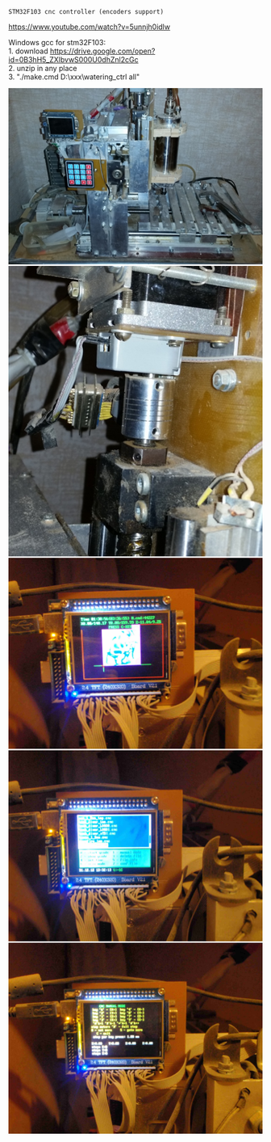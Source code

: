 	STM32F103 cnc controller (encoders support)

https://www.youtube.com/watch?v=5unnjh0idlw

Windows gcc for stm32F103: 
<br>1. download https://drive.google.com/open?id=0B3hH5_ZXlbvwS000U0dhZnl2cGc
<br>2. unzip in any place 
<br>3. "./make.cmd D:\xxx\watering_ctrl all"

![image](sample1.jpg)                                                
![image](sample2.jpg)                                                
![image](sample3.jpg)                                                
![image](sample4.jpg)                                                
![image](sample5.jpg)                                                
